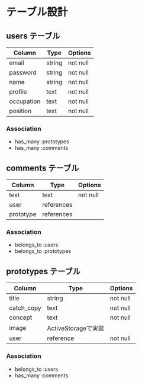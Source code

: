 # テーブル設計

## users テーブル

| Column             | Type   | Options     |
| ------------------ | ------ | ----------- |
| email              | string | not null    |
| password           | string | not null    |
| name               | string | not null    |
| profile            | text   | not null    |
| occupation         | text   | not null    |
| position           | text   | not null    |

### Association

- has_many :prototypes
- has_many :comments


## comments テーブル

| Column   | Type       | Options     |
| ---------| ---------- | ----------- |
| text     | text       | not null    |
| user     | references |             |
| prototype | references |             |

### Association

- belongs_to :users
- belongs_to :prototypes


## prototypes テーブル

| Column      | Type       | Options  |
| ----------- | ---------- | ---------|
| title       | string     | not null |
| catch_copy  | text       | not null |
| concept     | text       | not null |
| image       | ActiveStorageで実装    |
| user        | reference  | not null |



### Association

- belongs_to :users
- has_many   :comments

